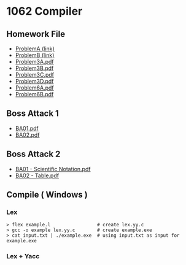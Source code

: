 # 1062 Compiler

## Homework File
- [ProblemA (link)](https://www.dropbox.com/s/r3iuzmq02iw89xn/PA.pdf?dl=0)
- [ProblemB (link)](https://www.dropbox.com/s/ie8sij7o7gd7siu/PB.pdf?dl=0)
- [Problem3A.pdf](https://github.com/JarvisRu/1062-Compiler/files/2013780/Ch3.Problem.A.pdf)
- [Problem3B.pdf](https://github.com/JarvisRu/1062-Compiler/files/2013784/Ch3.Problem.B.pdf)
- [Problem3C.pdf](https://github.com/JarvisRu/1062-Compiler/files/2013791/Hex.literal.pdf)
- [Problem3D.pdf](https://github.com/JarvisRu/1062-Compiler/files/2013795/IP.Address.pdf)
- [Problem6A.pdf](https://github.com/JarvisRu/1062-Compiler/files/2013834/matrix.calculator.pdf)
- [Problem6B.pdf](https://github.com/JarvisRu/1062-Compiler/files/2013836/Equilibrim.pdf)


## Boss Attack 1
- [BA01.pdf](https://github.com/JarvisRu/1062-Compiler/files/2013809/BA01.pdf)
- [BA02.pdf](https://github.com/JarvisRu/1062-Compiler/files/2013814/BA02.-.pdf)

## Boss Attack 2
- [BA01 - Scientific Notation.pdf](https://github.com/JarvisRu/1062-Compiler/files/2013817/Scientific.Notation.pdf)
- [BA02 - Table.pdf](https://github.com/JarvisRu/1062-Compiler/files/2013818/Table.pdf)

## Compile ( Windows )
### Lex
```= 
> flex example.l                 # create lex.yy.c
> gcc -o example lex.yy.c        # create example.exe
> cat input.txt | ./example.exe  # using input.txt as input for example.exe
```
### Lex + Yacc
```=

```